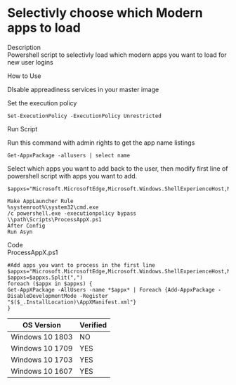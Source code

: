 # Selectivly choose which Modern apps to load

Description <br>
Powershell script to selectivly load which modern apps you want to load for new user logins<br>

How to Use<br>

DIsable appreadiness services in your master image<br>

Set the execution policy<br>

```
Set-ExecutionPolicy -ExecutionPolicy Unrestricted
```
Run Script<br>

Run this command with admin rights to get the app name listings

````
Get-AppxPackage -allusers | select name
````

Select which apps you want to add back to the user, then modify first line of powershell script with apps you want to add.

````
$appxs="Microsoft.MicrosoftEdge,Microsoft.Windows.ShellExperienceHost,Microsoft.Windows.Cortana,windows.immersivecontrolpanel"
````

````
Make AppLauncher Rule
%systemroot%\system32\cmd.exe 
/c powershell.exe -executionpolicy bypass \\path\Scripts\ProcessAppX.ps1
After Config
Run Asyn
````


Code <br>
ProcessAppX.ps1<br>
````
#Add apps you want to process in the first line
$appxs="Microsoft.MicrosoftEdge,Microsoft.Windows.ShellExperienceHost,Microsoft.Windows.Cortana,windows.immersivecontrolpanel"
$appxs=$appxs.Split(",")
foreach ($appx in $appxs) {
Get-AppXPackage -AllUsers -name *$appx* | Foreach {Add-AppxPackage -DisableDevelopmentMode -Register "$($_.InstallLocation)\AppXManifest.xml"}
}

````



| OS Version  | Verified |
| ------------- | ------------- |
|Windows 10 1803 | NO |
|Windows 10 1709 | YES |
|Windows 10 1703 | YES |
|Windows 10 1607 | YES |

